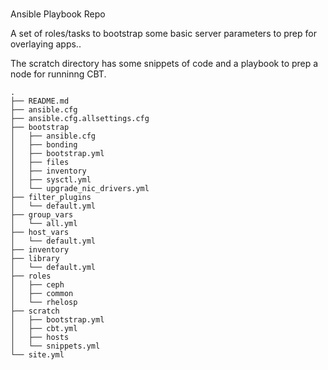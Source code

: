 # 
Ansible Playbook Repo

A set of roles/tasks to bootstrap some basic server parameters to prep for overlaying apps..

The scratch directory has some snippets of code and a playbook to prep a node for runninng CBT.

```
.
├── README.md
├── ansible.cfg
├── ansible.cfg.allsettings.cfg
├── bootstrap
│   ├── ansible.cfg
│   ├── bonding
│   ├── bootstrap.yml
│   ├── files
│   ├── inventory
│   ├── sysctl.yml
│   └── upgrade_nic_drivers.yml
├── filter_plugins
│   └── default.yml
├── group_vars
│   └── all.yml
├── host_vars
│   └── default.yml
├── inventory
├── library
│   └── default.yml
├── roles
│   ├── ceph
│   ├── common
│   └── rhelosp
├── scratch
│   ├── bootstrap.yml
│   ├── cbt.yml
│   ├── hosts
│   └── snippets.yml
└── site.yml
```
